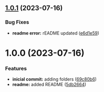 ## [1.0.1](https://github.com/luvsscorpius/Semantic-release-tutorial/compare/v1.0.0...v1.0.1) (2023-07-16)


### Bug Fixes

* **readme error:** rEADME updated ([e6d1e59](https://github.com/luvsscorpius/Semantic-release-tutorial/commit/e6d1e590616804fac664120fe3f22f151dbe1411))

# 1.0.0 (2023-07-16)


### Features

* **inicial commit:** adding folders ([69c80b6](https://github.com/luvsscorpius/Semantic-release-tutorial/commit/69c80b652a46c47d0cae67d57ca21af283783e5f))
* **readme:** added README ([5db2664](https://github.com/luvsscorpius/Semantic-release-tutorial/commit/5db266434dab554c8309a38cb7d58ea4f6427157))
